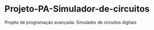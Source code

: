 # Projeto-PA-Simulador-de-circuitos
Projeto de programação avançada: Simulador de circuitos digitais
